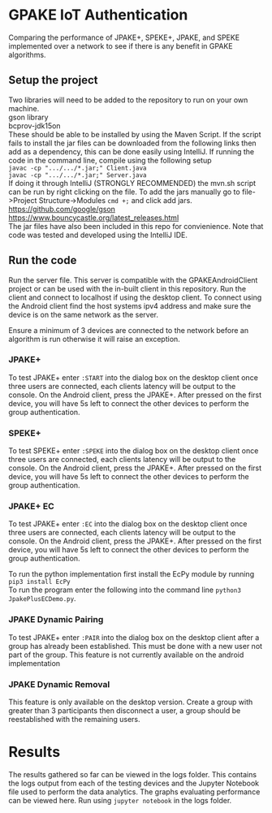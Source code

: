# GPAKE IoT Authentication
Comparing the performance of JPAKE+, SPEKE+, JPAKE, and SPEKE implemented over a network to see if there is any benefit in GPAKE algorithms.

## Setup the project
Two libraries will need to be added to the repository to run on your own machine. <br/>
gson library <br/>
bcprov-jdk15on <br/>
These should be able to be installed by using the Maven Script. If the script fails to install the jar files can be downloaded from the following links then add as a dependency, this can be done easily using IntelliJ. If running the code in the command line, compile using the following setup <br />
`javac -cp ".../.../*.jar;" Client.java` <br />
`javac -cp ".../.../*.jar;" Server.java` <br />
If doing it through IntelliJ (STRONGLY RECOMMENDED) the mvn.sh script can be run by right clicking on the file. To add the jars
manually go to file->Project Structure->Modules `cmd +;` and click add jars.
https://github.com/google/gson <br/>
https://www.bouncycastle.org/latest_releases.html <br/>
The jar files have also been included in this repo for convienience. Note that code was tested and developed using the IntelliJ IDE.
## Run the code
Run the server file. This server is compatible with the GPAKEAndroidClient project or can be used with the in-built client in this repository.
Run the client and connect to localhost if using the desktop client.
To connect using the Android client find the host systems ipv4 address and make sure the device is on the same network as the server.

Ensure a minimum of 3 devices are connected to the network before an algorithm is run otherwise it will raise an exception.

### JPAKE+
To test JPAKE+ enter `:START` into the dialog box on the desktop client once three users are connected, each clients latency will be output to the console. On the Android client, press the JPAKE+. After pressed on the first device, you will have 5s left to connect the other devices to perform the group authentication.

### SPEKE+
To test SPEKE+ enter `:SPEKE` into the dialog box on the desktop client once three users are connected, each clients latency will be output to the console. On the Android client, press the JPAKE+. After pressed on the first device, you will have 5s left to connect the other devices to perform the group authentication.

### JPAKE+ EC
To test JPAKE+ enter `:EC` into the dialog box on the desktop client once three users are connected, each clients latency will be output to the console. On the Android client, press the JPAKE+. After pressed on the first device, you will have 5s left to connect the other devices to perform the group authentication.

To run the python implementation first install the EcPy module by running `pip3 install EcPy`<br/>
To run the program enter the following into the command line `python3 JpakePlusECDemo.py`.
### JPAKE Dynamic Pairing
To test JPAKE+ enter `:PAIR` into the dialog box on the desktop client after a group has already been established. This must be done with a new user not part of the group. This feature is not currently available on the android implementation

### JPAKE Dynamic Removal
This feature is only available on the desktop version. Create a group with greater than 3 participants then disconnect a user, a group should be reestablished with the remaining users. 

# Results
The results gathered so far can be viewed in the logs folder. This contains the logs output from each of the testing devices and the Jupyter Notebook file used to perform the data analytics. The graphs evaluating performance can be viewed here.
Run using `jupyter notebook` in the logs folder.
